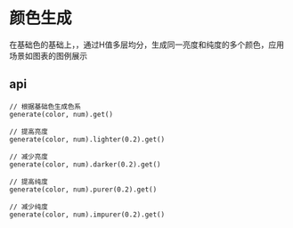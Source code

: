 # 颜色生成

在基础色的基础上，，通过H值多层均分，生成同一亮度和纯度的多个颜色，应用场景如图表的图例展示

## api

```
// 根据基础色生成色系
generate(color, num).get()

// 提高亮度
generate(color, num).lighter(0.2).get()

// 减少亮度
generate(color, num).darker(0.2).get()

// 提高纯度
generate(color, num).purer(0.2).get()

// 减少纯度
generate(color, num).impurer(0.2).get()
```
